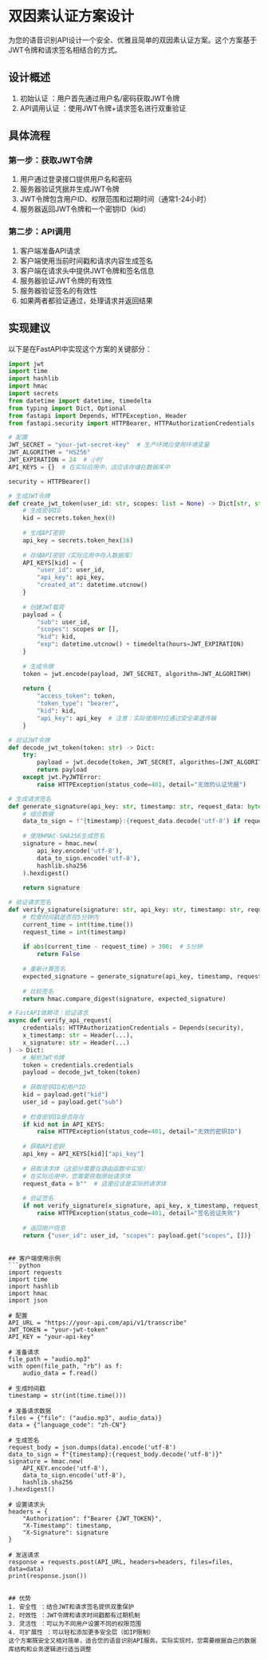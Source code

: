 # 双因素认证方案设计
为您的语音识别API设计一个安全、优雅且简单的双因素认证方案。这个方案基于JWT令牌和请求签名相结合的方式。

## 设计概述
1. 初始认证 ：用户首先通过用户名/密码获取JWT令牌
2. API调用认证 ：使用JWT令牌+请求签名进行双重验证
## 具体流程
### 第一步：获取JWT令牌
1. 用户通过登录接口提供用户名和密码
2. 服务器验证凭据并生成JWT令牌
3. JWT令牌包含用户ID、权限范围和过期时间（通常1-24小时）
4. 服务器返回JWT令牌和一个密钥ID（kid）
### 第二步：API调用
1. 客户端准备API请求
2. 客户端使用当前时间戳和请求内容生成签名
3. 客户端在请求头中提供JWT令牌和签名信息
4. 服务器验证JWT令牌的有效性
5. 服务器验证签名的有效性
6. 如果两者都验证通过，处理请求并返回结果
## 实现建议
以下是在FastAPI中实现这个方案的关键部分：

```python
import jwt
import time
import hashlib
import hmac
import secrets
from datetime import datetime, timedelta
from typing import Dict, Optional
from fastapi import Depends, HTTPException, Header
from fastapi.security import HTTPBearer, HTTPAuthorizationCredentials

# 配置
JWT_SECRET = "your-jwt-secret-key"  # 生产环境应使用环境变量
JWT_ALGORITHM = "HS256"
JWT_EXPIRATION = 24  # 小时
API_KEYS = {}  # 在实际应用中，这应该存储在数据库中

security = HTTPBearer()

# 生成JWT令牌
def create_jwt_token(user_id: str, scopes: list = None) -> Dict[str, str]:
    # 生成密钥ID
    kid = secrets.token_hex(8)
    
    # 生成API密钥
    api_key = secrets.token_hex(16)
    
    # 存储API密钥（实际应用中存入数据库）
    API_KEYS[kid] = {
        "user_id": user_id,
        "api_key": api_key,
        "created_at": datetime.utcnow()
    }
    
    # 创建JWT载荷
    payload = {
        "sub": user_id,
        "scopes": scopes or [],
        "kid": kid,
        "exp": datetime.utcnow() + timedelta(hours=JWT_EXPIRATION)
    }
    
    # 生成令牌
    token = jwt.encode(payload, JWT_SECRET, algorithm=JWT_ALGORITHM)
    
    return {
        "access_token": token,
        "token_type": "bearer",
        "kid": kid,
        "api_key": api_key  # 注意：实际使用时应通过安全渠道传输
    }

# 验证JWT令牌
def decode_jwt_token(token: str) -> Dict:
    try:
        payload = jwt.decode(token, JWT_SECRET, algorithms=[JWT_ALGORITHM])
        return payload
    except jwt.PyJWTError:
        raise HTTPException(status_code=401, detail="无效的认证凭据")

# 生成请求签名
def generate_signature(api_key: str, timestamp: str, request_data: bytes) -> str:
    # 组合数据
    data_to_sign = f"{timestamp}:{request_data.decode('utf-8') if request_data else ''}"
    
    # 使用HMAC-SHA256生成签名
    signature = hmac.new(
        api_key.encode('utf-8'),
        data_to_sign.encode('utf-8'),
        hashlib.sha256
    ).hexdigest()
    
    return signature

# 验证请求签名
def verify_signature(signature: str, api_key: str, timestamp: str, request_data: bytes) -> bool:
    # 检查时间戳是否在5分钟内
    current_time = int(time.time())
    request_time = int(timestamp)
    
    if abs(current_time - request_time) > 300:  # 5分钟
        return False
    
    # 重新计算签名
    expected_signature = generate_signature(api_key, timestamp, request_data)
    
    # 比较签名
    return hmac.compare_digest(signature, expected_signature)

# FastAPI依赖项：验证请求
async def verify_api_request(
    credentials: HTTPAuthorizationCredentials = Depends(security),
    x_timestamp: str = Header(...),
    x_signature: str = Header(...)
) -> Dict:
    # 解析JWT令牌
    token = credentials.credentials
    payload = decode_jwt_token(token)
    
    # 获取密钥ID和用户ID
    kid = payload.get("kid")
    user_id = payload.get("sub")
    
    # 检查密钥ID是否存在
    if kid not in API_KEYS:
        raise HTTPException(status_code=401, detail="无效的密钥ID")
    
    # 获取API密钥
    api_key = API_KEYS[kid]["api_key"]
    
    # 获取请求体（这部分需要在路由函数中实现）
    # 在实际应用中，您需要获取原始请求体
    request_data = b""  # 这里应该是实际的请求体
    
    # 验证签名
    if not verify_signature(x_signature, api_key, x_timestamp, request_data):
        raise HTTPException(status_code=401, detail="签名验证失败")
    
    # 返回用户信息
    return {"user_id": user_id, "scopes": payload.get("scopes", [])}
 ```
```

## 客户端使用示例
```python
import requests
import time
import hashlib
import hmac
import json

# 配置
API_URL = "https://your-api.com/api/v1/transcribe"
JWT_TOKEN = "your-jwt-token"
API_KEY = "your-api-key"

# 准备请求
file_path = "audio.mp3"
with open(file_path, "rb") as f:
    audio_data = f.read()

# 生成时间戳
timestamp = str(int(time.time()))

# 准备请求数据
files = {"file": ("audio.mp3", audio_data)}
data = {"language_code": "zh-CN"}

# 生成签名
request_body = json.dumps(data).encode('utf-8')
data_to_sign = f"{timestamp}:{request_body.decode('utf-8')}"
signature = hmac.new(
    API_KEY.encode('utf-8'),
    data_to_sign.encode('utf-8'),
    hashlib.sha256
).hexdigest()

# 设置请求头
headers = {
    "Authorization": f"Bearer {JWT_TOKEN}",
    "X-Timestamp": timestamp,
    "X-Signature": signature
}

# 发送请求
response = requests.post(API_URL, headers=headers, files=files, data=data)
print(response.json())
 ```
```

## 优势
1. 安全性 ：结合JWT和请求签名提供双重保护
2. 时效性 ：JWT令牌和请求时间戳都有过期机制
3. 灵活性 ：可以为不同用户设置不同的权限范围
4. 可扩展性 ：可以轻松添加更多安全层（如IP限制）
这个方案既安全又相对简单，适合您的语音识别API服务。实际实现时，您需要根据自己的数据库结构和业务逻辑进行适当调整